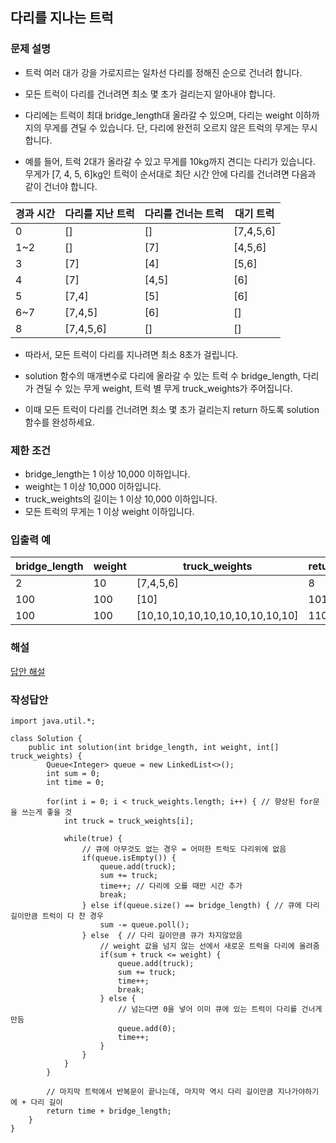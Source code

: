 ## 다리를 지나는 트럭
### 문제 설명
- 트럭 여러 대가 강을 가로지르는 일차선 다리를 정해진 순으로 건너려 합니다. 
- 모든 트럭이 다리를 건너려면 최소 몇 초가 걸리는지 알아내야 합니다.
- 다리에는 트럭이 최대 bridge_length대 올라갈 수 있으며, 다리는 weight 이하까지의 무게를 견딜 수 있습니다. 단, 다리에 완전히 오르지 않은 트럭의 무게는 무시합니다.

- 예를 들어, 트럭 2대가 올라갈 수 있고 무게를 10kg까지 견디는 다리가 있습니다. 무게가 [7, 4, 5, 6]kg인 트럭이 순서대로 최단 시간 안에 다리를 건너려면 다음과 같이 건너야 합니다.

|경과 시간|다리를 지난 트럭|다리를 건너는 트럭|대기 트럭|
|--|--|--|--|
|0|[]|[]|[7,4,5,6]|
|1~2|[]|[7]|[4,5,6]|
|3	|[7]	|[4]	|[5,6]|
|4	|[7]	|[4,5]	|[6]|
|5	|[7,4]	|[5]|	[6]|
|6~7	|[7,4,5]	|[6]	|[]|
|8	|[7,4,5,6]	|[]	|[]|
- 따라서, 모든 트럭이 다리를 지나려면 최소 8초가 걸립니다.

- solution 함수의 매개변수로 다리에 올라갈 수 있는 트럭 수 bridge_length, 다리가 견딜 수 있는 무게 weight, 트럭 별 무게 truck_weights가 주어집니다. 
- 이때 모든 트럭이 다리를 건너려면 최소 몇 초가 걸리는지 return 하도록 solution 함수를 완성하세요.

### 제한 조건
- bridge_length는 1 이상 10,000 이하입니다.
- weight는 1 이상 10,000 이하입니다.
- truck_weights의 길이는 1 이상 10,000 이하입니다.
- 모든 트럭의 무게는 1 이상 weight 이하입니다.

### 입출력 예
|bridge_length|weight|truck_weights|return|
|--|--|--|--|
|2	|10	|[7,4,5,6]	|8|
|100	|100	|[10]	|101|
|100	|100	|[10,10,10,10,10,10,10,10,10,10]|	110|

### 해설
[답안 해설](https://minhamina.tistory.com/241)

### 작성답안
```
import java.util.*;

class Solution {
    public int solution(int bridge_length, int weight, int[] truck_weights) {
        Queue<Integer> queue = new LinkedList<>();
		int sum = 0;
		int time = 0; 

		for(int i = 0; i < truck_weights.length; i++) { // 향상된 for문을 쓰는게 좋을 것 
			int truck = truck_weights[i];

			while(true) {
				// 큐에 아무것도 없는 경우 = 어떠한 트럭도 다리위에 없음 
				if(queue.isEmpty()) { 
					queue.add(truck);
					sum += truck;
					time++; // 다리에 오를 때만 시간 추가 
					break;
				} else if(queue.size() == bridge_length) { // 큐에 다리 길이만큼 트럭이 다 찬 경우 
					sum -= queue.poll();
				} else  { // 다리 길이만큼 큐가 차지않았음
					// weight 값을 넘지 않는 선에서 새로운 트럭을 다리에 올려줌 
					if(sum + truck <= weight) {
						queue.add(truck);
						sum += truck;
						time++;
						break;
					} else { 
						// 넘는다면 0을 넣어 이미 큐에 있는 트럭이 다리를 건너게 만듬 
						queue.add(0);
						time++;
					}
				}
			}
		}

        // 마지막 트럭에서 반복문이 끝나는데, 마지막 역시 다리 길이만큼 지나가야하기에 + 다리 길이 
		return time + bridge_length; 
    }
}
```